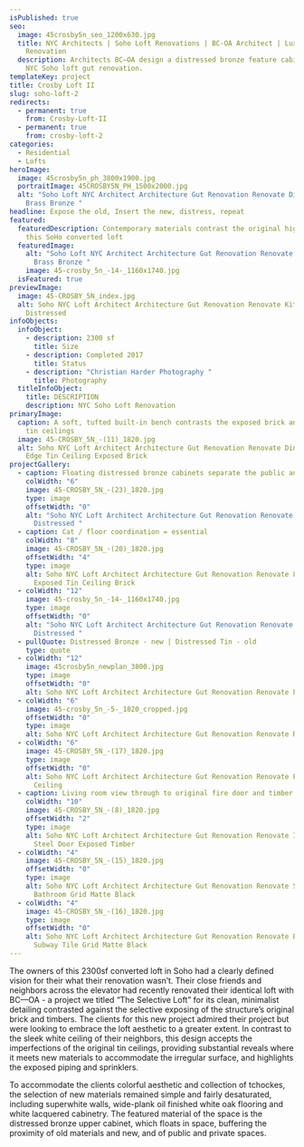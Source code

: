 ```yaml
---
isPublished: true
seo:
  image: 45crosby5n_seo_1200x630.jpg
  title: NYC Architects | Soho Loft Renovations | BC-OA Architect | Luxury Loft
    Renovation
  description: Architects BC—OA design a distressed bronze feature cabinet at this
    NYC Soho loft gut renovation.
templateKey: project
title: Crosby Loft II
slug: soho-loft-2
redirects:
  - permanent: true
    from: Crosby-Loft-II
  - permanent: true
    from: crosby-loft-2
categories:
  - Residential
  - Lofts
heroImage:
  image: 45crosby5n_ph_3800x1900.jpg
  portraitImage: 45CROSBY5N_PH_1500x2000.jpg
  alt: "Soho Loft NYC Architect Architecture Gut Renovation Renovate Distressed
    Brass Bronze "
headline: Expose the old, Insert the new, distress, repeat
featured:
  featuredDescription: Contemporary materials contrast the original highlights of
    this SoHo converted loft
  featuredImage:
    alt: "Soho Loft NYC Architect Architecture Gut Renovation Renovate Distressed
      Brass Bronze "
    image: 45-crosby_5n_-14-_1160x1740.jpg
  isFeatured: true
previewImage:
  image: 45-CROSBY_5N_index.jpg
  alt: Soho NYC Loft Architect Architecture Gut Renovation Renovate Kitchen Timber
    Distressed
infoObjects:
  infoObject:
    - description: 2300 sf
      title: Size
    - description: Completed 2017
      title: Status
    - description: "Christian Harder Photography "
      title: Photography
  titleInfoObject:
    title: DESCRIPTION
    description: NYC Soho Loft Renovation
primaryImage:
  caption: A soft, tufted built-in bench contrasts the exposed brick and original
    tin ceilings
  image: 45-CROSBY_5N_-(11)_1820.jpg
  alt: Soho NYC Loft Architect Architecture Gut Renovation Renovate Dining Live
    Edge Tin Ceiling Exposed Brick
projectGallery:
  - caption: Floating distressed bronze cabinets separate the public and private spaces
    colWidth: "6"
    image: 45-CROSBY_5N_-(23)_1820.jpg
    type: image
    offsetWidth: "0"
    alt: "Soho NYC Loft Architect Architecture Gut Renovation Renovate Bronze
      Distressed "
  - caption: Cat / floor coordination = essential
    colWidth: "8"
    image: 45-CROSBY_5N_-(20)_1820.jpg
    offsetWidth: "4"
    type: image
    alt: Soho NYC Loft Architect Architecture Gut Renovation Renovate Living Room
      Exposed Tin Ceiling Brick
  - colWidth: "12"
    image: 45-crosby_5n_-14-_1160x1740.jpg
    type: image
    offsetWidth: "0"
    alt: "Soho NYC Loft Architect Architecture Gut Renovation Renovate Bronze
      Distressed "
  - pullQuote: Distressed Bronze - new | Distressed Tin - old
    type: quote
  - colWidth: "12"
    image: 45crosby5n_newplan_3800.jpg
    type: image
    offsetWidth: "0"
    alt: Soho NYC Loft Architect Architecture Gut Renovation Renovate Plan
  - colWidth: "6"
    image: 45-crosby_5n_-5-_1820_cropped.jpg
    offsetWidth: "0"
    type: image
    alt: Soho NYC Loft Architect Architecture Gut Renovation Renovate Reading Nook
  - colWidth: "6"
    image: 45-CROSBY_5N_-(17)_1820.jpg
    type: image
    offsetWidth: "0"
    alt: Soho NYC Loft Architect Architecture Gut Renovation Renovate Exposed Tin
      Ceiling
  - caption: Living room view through to original fire door and timber column
    colWidth: "10"
    image: 45-CROSBY_5N_-(8)_1820.jpg
    offsetWidth: "2"
    type: image
    alt: Soho NYC Loft Architect Architecture Gut Renovation Renovate Industrial
      Steel Door Exposed Timber
  - colWidth: "4"
    image: 45-CROSBY_5N_-(15)_1820.jpg
    offsetWidth: "0"
    type: image
    alt: Soho NYC Loft Architect Architecture Gut Renovation Renovate Subway Tile
      Bathroom Grid Matte Black
  - colWidth: "4"
    image: 45-CROSBY_5N_-(16)_1820.jpg
    type: image
    offsetWidth: "0"
    alt: Soho NYC Loft Architect Architecture Gut Renovation Renovate Bathroom
      Subway Tile Grid Matte Black
---
```


The owners of this 2300sf converted loft in Soho had a clearly defined vision for their what their renovation wasn’t. Their close friends and neighbors across the elevator had recently renovated their identical loft with BC—OA - a project we titled “The Selective Loft” for its clean, minimalist detailing contrasted against the selective exposing of the structure’s original brick and timbers. The clients for this new project admired their project but were looking to embrace the loft aesthetic to a greater extent. In contrast to the sleek white ceiling of their neighbors, this design accepts the imperfections of the original tin ceilings, providing substantial reveals where it meets new materials to accommodate the irregular surface, and highlights the exposed piping and sprinklers.

To accommodate the clients colorful aesthetic and collection of tchockes, the selection of new materials remained simple and fairly desaturated, including superwhite walls, wide-plank oil finished white oak flooring and white lacquered cabinetry. The featured material of the space is the distressed bronze upper cabinet, which floats in space, buffering the proximity of old materials and new, and of public and private spaces.
